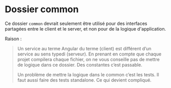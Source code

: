 # Dossier common

Ce dossier `common` devrait seulement être utilisé pour des interfaces partagées entre le client et le server, et non pour de la logique d'application.

Raison :

> Un service au terme Angular du terme (client) est différent d’un service au sens typedi (serveur). En prenant en compte que chaque projet compilera chaque fichier, on ne vous conseille pas de mettre de logique dans ce dossier. Des constantes c’est passable.
>
> Un problème de mettre la logique dans le common c’est les tests. Il faut aussi faire des tests standalone. Ce qui devient compliqué.
